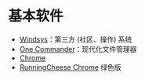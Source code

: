 # 基本软件

- [Windsys](https://windsys.win/)：第三方 (社区、操作) 系统
- [One Commander](https://www.onecommander.com/ "https://www.onecommander.com/")：现代化文件管理器
- [Chrome](https://www.google.cn/chrome/)  
- [RunningCheese Chrome](https://www.lanzoui.com/b0ufru1i) 绿色版